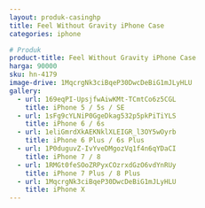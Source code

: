 ```yaml
---
layout: produk-casinghp
title: Feel Without Gravity iPhone Case
categories: iphone

# Produk
product-title: Feel Without Gravity iPhone Case
harga: 90000
sku: hn-4179
image-drive: 1MqcrgNk3ciBqeP30DwcDeBiG1mJLyHLU
gallery:
  - url: 169eqPI-UpsjfwAiwKMt-TCmtCo6z5CGL
    title: iPhone 5 / 5s / SE
  - url: 1sFg9cYLNiP0GgeDkag532p5pkPiTiYLS
    title: iPhone 6 / 6s
  - url: 1eliGmrdXkAEKNklXLEIGR_l3OY5wOyrb
    title: iPhone 6 Plus / 6s Plus
  - url: 1P0duguvZ-IvYveDMgozVq1f4n6qYDaCI
    title: iPhone 7 / 8
  - url: 1RMGt0feSOoZRPyxCOzrxdGzO6vdYnRUy
    title: iPhone 7 Plus / 8 Plus
  - url: 1MqcrgNk3ciBqeP30DwcDeBiG1mJLyHLU
    title: iPhone X
---
```

